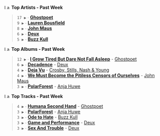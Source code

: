 <!--START_LASTFM_ARTISTS:{"period": "7day", "rows": 5}-->
<a href="https://last.fm" target="_blank"><img src="https://user-images.githubusercontent.com/17434202/215290617-e793598d-d7c9-428f-9975-156db1ba89cc.svg" alt="Last.fm Logo" width="18" height="13"/></a> **Top Artists - Past Week**

> `17 ▶️` ∙ **[Ghostpoet](https://www.last.fm/music/Ghostpoet)**<br/>
> `9 ▶️` ∙ **[Lauren Bousfield](https://www.last.fm/music/Lauren+Bousfield)**<br/>
> `8 ▶️` ∙ **[John Maus](https://www.last.fm/music/John+Maus)**<br/>
> `6 ▶️` ∙ **[Deux](https://www.last.fm/music/Deux)**<br/>
> `5 ▶️` ∙ **[Buzz Kull](https://www.last.fm/music/Buzz+Kull)**<br/>
<!--END_LASTFM_ARTISTS-->

<!--START_LASTFM_ALBUMS:{"period": "7day", "rows": 5}-->
<a href="https://last.fm" target="_blank"><img src="https://user-images.githubusercontent.com/17434202/215290617-e793598d-d7c9-428f-9975-156db1ba89cc.svg" alt="Last.fm Logo" width="18" height="13"/></a> **Top Albums - Past Week**

> `12 ▶️` ∙ **[I Grow Tired But Dare Not Fall Asleep](https://www.last.fm/music/Ghostpoet/I+Grow+Tired+But+Dare+Not+Fall+Asleep)** - [Ghostpoet](https://www.last.fm/music/Ghostpoet)<br/>
> `6 ▶️` ∙ **[Decadence](https://www.last.fm/music/Deux/Decadence)** - [Deux](https://www.last.fm/music/Deux)<br/>
> `4 ▶️` ∙ **[Deja Vu](https://www.last.fm/music/Crosby,+Stills,+Nash+&+Young/Deja+Vu)** - [Crosby, Stills, Nash & Young](https://www.last.fm/music/Crosby,+Stills,+Nash+&+Young)<br/>
> `4 ▶️` ∙ **[We Must Become the Pitiless Censors of Ourselves](https://www.last.fm/music/John+Maus/We+Must+Become+the+Pitiless+Censors+of+Ourselves)** - [John Maus](https://www.last.fm/music/John+Maus)<br/>
> `3 ▶️` ∙ **[PolarForest](https://www.last.fm/music/Anja+Huwe/PolarForest)** - [Anja Huwe](https://www.last.fm/music/Anja+Huwe)<br/>
<!--END_LASTFM_ALBUMS-->

<!--START_LASTFM_TRACKS:{"period": "7day", "rows": 5}-->
<a href="https://last.fm" target="_blank"><img src="https://user-images.githubusercontent.com/17434202/215290617-e793598d-d7c9-428f-9975-156db1ba89cc.svg" alt="Last.fm Logo" width="18" height="13"/></a> **Top Tracks - Past Week**

> `4 ▶️` ∙ **[Humana Second Hand](https://www.last.fm/music/Ghostpoet/_/Humana+Second+Hand)** - [Ghostpoet](https://www.last.fm/music/Ghostpoet)<br/>
> `3 ▶️` ∙ **[PolarForest](https://www.last.fm/music/Anja+Huwe/_/PolarForest)** - [Anja Huwe](https://www.last.fm/music/Anja+Huwe)<br/>
> `3 ▶️` ∙ **[Ode to Hate](https://www.last.fm/music/Buzz+Kull/_/Ode+to+Hate)** - [Buzz Kull](https://www.last.fm/music/Buzz+Kull)<br/>
> `3 ▶️` ∙ **[Game and Performance](https://www.last.fm/music/Deux/_/Game+and+Performance)** - [Deux](https://www.last.fm/music/Deux)<br/>
> `3 ▶️` ∙ **[Sex And Trouble](https://www.last.fm/music/Deux/_/Sex+And+Trouble)** - [Deux](https://www.last.fm/music/Deux)<br/>
<!--END_LASTFM_TRACKS-->